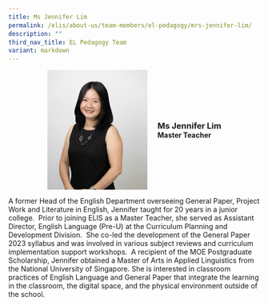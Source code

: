 ```yaml
---
title: Ms Jennifer Lim
permalink: /elis/about-us/team-members/el-pedagogy/mrs-jennifer-lim/
description: ""
third_nav_title: EL Pedagogy Team
variant: markdown
---
```

<div class="flex">
	<div class="imgCrop">
		<img src="/images/Team%20Members/Jennifer_Use%20for%20website.jpg" class="m-0"></div>
		<div class="flex-col">
		<h3 class="m-0"><strong>Ms Jennifer Lim</strong></h3>
		<strong>Master Teacher</strong>
	</div>
	</div>

<style>
	.m-0 {
		margin: 0 !important;
	}
	.flex {
		display: flex;
		justify-content: center;
		align-items: center; 
		gap: 20px;
		flex-wrap: wrap;
	}
.imgCrop {
    width: 200px !important;
    aspect-ratio: 5/6;
	overflow: hidden;
}
	.flex-col {
		display: flex;
		flex-direction: column;
	}
</style>

		 
A former Head of the English Department overseeing General Paper, Project Work and Literature in English, Jennifer taught for 20 years in a junior college.&nbsp; Prior to joining ELIS as a Master Teacher, she served as Assistant Director, English Language (Pre-U) at the Curriculum Planning and Development Division.&nbsp; She co-led the development of the General Paper 2023 syllabus and was involved in various subject reviews and curriculum implementation support workshops. &nbsp;A recipient of the MOE Postgraduate Scholarship, Jennifer obtained a Master of Arts in Applied Linguistics from the National University of Singapore. She is interested in classroom practices of English Language and General Paper that integrate the learning in the classroom, the digital space, and the physical environment outside of the school.